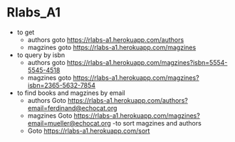 # Rlabs_A1
- to get  
  * authors goto https://rlabs-a1.herokuapp.com/authors 
  * magzines goto https://rlabs-a1.herokuapp.com/magzines 
- to query by isbn
  * authors goto https://rlabs-a1.herokuapp.com/magzines?isbn=5554-5545-4518
  * magzines goto https://rlabs-a1.herokuapp.com/magzines?isbn=2365-5632-7854
- to find books and magzines by email
  * authors Goto https://rlabs-a1.herokuapp.com/authors?email=ferdinand@echocat.org
  * magzines Goto https://rlabs-a1.herokuapp.com/magzines?email=mueller@echocat.org
-to sort magzines and authors
  * Goto https://rlabs-a1.herokuapp.com/sort
   
